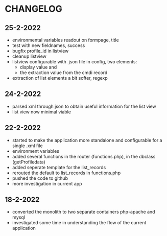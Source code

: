 # CHANGELOG

## 25-2-2022

- environmental variables readout on formpage, title
- test with new fieldnames, success
- bugfix profile_id in listview
- cleanup listview
- listview configurable with .json file in config, two elements: 
    - display value and 
    - the extraction value from the cmdi record
- extraction of list elements a bit softer, regexp

## 24-2-2022

- parsed xml through json to obtain useful information for the list view
- list view now minimal viable

## 22-2-2022

- started to make the application more standalone and configurable for a single .xml file
- environment variables
- added several functions in the router (functions.php), in the dbclass (getProfiledata) 
- added seperate template for the list_records
- rerouted the default to list_records in functions.php
- pushed the code to github
- more investigation in current app

## 18-2-2022

- converted the monolith to two separate containers php-apache and mysql
- investigated some time in understanding the flow of the current application